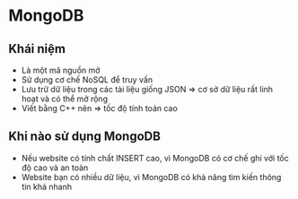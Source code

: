 # MongoDB

## Khái niệm

- Là một mã nguồn mở 
- Sử dụng cơ chế NoSQL để truy vấn
- Lưu trữ dữ liệu trong các tài liệu giống JSON => cơ sở dữ liệu rất linh hoạt và có thể mở rộng
- Viết bằng C++ nên => tốc độ tính toán cao


## Khi nào sử dụng MongoDB

- Nếu website có tính chất INSERT cao, vì MongoDB có cơ chế ghi với tốc độ cao và an toàn
- Website bạn có nhiều dữ liệu, vì MongoDB có khả năng tìm kiến thông tin khá nhanh
